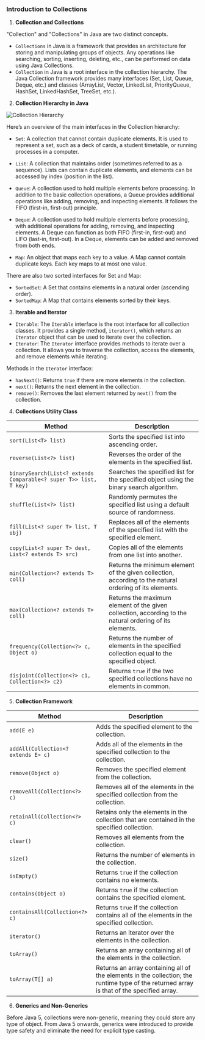### Introduction to Collections

1. **Collection and Collections**

"Collection" and "Collections" in Java are two distinct concepts.

- `Collections` in Java is a framework that provides an architecture for storing and manipulating groups of objects. Any operations like searching, sorting, inserting, deleting, etc., can be performed on data using Java Collections.
- `Collection` in Java is a root interface in the collection hierarchy. The Java Collection framework provides many interfaces (Set, List, Queue, Deque, etc.) and classes (ArrayList, Vector, LinkedList, PriorityQueue, HashSet, LinkedHashSet, TreeSet, etc.).

2. **Collection Hierarchy in Java**

![Collection Hierarchy](https://viettuts.vn/images/java/java-collection/he-thong-cap-bac-colection-trong-java.png)

Here’s an overview of the main interfaces in the Collection hierarchy:

- `Set`: A collection that cannot contain duplicate elements. It is used to represent a set, such as a deck of cards, a student timetable, or running processes in a computer.

- `List`: A collection that maintains order (sometimes referred to as a sequence). Lists can contain duplicate elements, and elements can be accessed by index (position in the list).

- `Queue`: A collection used to hold multiple elements before processing. In addition to the basic collection operations, a Queue provides additional operations like adding, removing, and inspecting elements. It follows the FIFO (first-in, first-out) principle.

- `Deque`: A collection used to hold multiple elements before processing, with additional operations for adding, removing, and inspecting elements. A Deque can function as both FIFO (first-in, first-out) and LIFO (last-in, first-out). In a Deque, elements can be added and removed from both ends.

- `Map`: An object that maps each key to a value. A Map cannot contain duplicate keys. Each key maps to at most one value.

There are also two sorted interfaces for Set and Map:

- `SortedSet`: A Set that contains elements in a natural order (ascending order).
- `SortedMap`: A Map that contains elements sorted by their keys.

3. **Iterable and Iterator**

- `Iterable`: The `Iterable` interface is the root interface for all collection classes. It provides a single method, `iterator()`, which returns an `Iterator` object that can be used to iterate over the collection.
- `Iterator`: The `Iterator` interface provides methods to iterate over a collection. It allows you to traverse the collection, access the elements, and remove elements while iterating.

Methods in the `Iterator` interface:
- `hasNext()`: Returns `true` if there are more elements in the collection.
- `next()`: Returns the next element in the collection.
- `remove()`: Removes the last element returned by `next()` from the collection.

4. **Collections Utility Class**

| Method                                                            | Description                                                                                             |
|-------------------------------------------------------------------|---------------------------------------------------------------------------------------------------------|
| `sort(List<T> list)`                                              | Sorts the specified list into ascending order.                                                          |
| `reverse(List<?> list)`                                           | Reverses the order of the elements in the specified list.                                               |
| `binarySearch(List<? extends Comparable<? super T>> list, T key)` | Searches the specified list for the specified object using the binary search algorithm.                 |
| `shuffle(List<?> list)`                                           | Randomly permutes the specified list using a default source of randomness.                              |
| `fill(List<? super T> list, T obj)`                               | Replaces all of the elements of the specified list with the specified element.                          |
| `copy(List<? super T> dest, List<? extends T> src)`               | Copies all of the elements from one list into another.                                                  |
| `min(Collection<? extends T> coll)`                               | Returns the minimum element of the given collection, according to the natural ordering of its elements. |
| `max(Collection<? extends T> coll)`                               | Returns the maximum element of the given collection, according to the natural ordering of its elements. |
| `frequency(Collection<?> c, Object o)`                            | Returns the number of elements in the specified collection equal to the specified object.               |
| `disjoint(Collection<?> c1, Collection<?> c2)`                    | Returns `true` if the two specified collections have no elements in common.                             |

5. **Collection Framework**

| Method                              | Description                                                                                                                               |
|-------------------------------------|-------------------------------------------------------------------------------------------------------------------------------------------|
| `add(E e)`                          | Adds the specified element to the collection.                                                                                             |
| `addAll(Collection<? extends E> c)` | Adds all of the elements in the specified collection to the collection.                                                                   |
| `remove(Object o)`                  | Removes the specified element from the collection.                                                                                        |
| `removeAll(Collection<?> c)`        | Removes all of the elements in the specified collection from the collection.                                                              |
| `retainAll(Collection<?> c)`        | Retains only the elements in the collection that are contained in the specified collection.                                               |
| `clear()`                           | Removes all elements from the collection.                                                                                                 |
| `size()`                            | Returns the number of elements in the collection.                                                                                         |
| `isEmpty()`                         | Returns `true` if the collection contains no elements.                                                                                    |
| `contains(Object o)`                | Returns `true` if the collection contains the specified element.                                                                          |
| `containsAll(Collection<?> c)`      | Returns `true` if the collection contains all of the elements in the specified collection.                                                |
| `iterator()`                        | Returns an iterator over the elements in the collection.                                                                                  |
| `toArray()`                         | Returns an array containing all of the elements in the collection.                                                                        |
| `toArray(T[] a)`                    | Returns an array containing all of the elements in the collection; the runtime type of the returned array is that of the specified array. |


6. **Generics and Non-Generics**

Before Java 5, collections were non-generic, meaning they could store any type of object. From Java 5 onwards, generics were introduced to provide type safety and eliminate the need for explicit type casting.